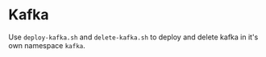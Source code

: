 # Kafka

Use `deploy-kafka.sh` and `delete-kafka.sh` to deploy and delete kafka in it's own namespace `kafka`.
